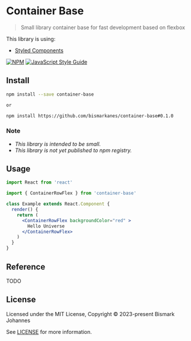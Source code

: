 # Container Base

> Small library container base for fast development based on flexbox

This library is using:
  * [Styled Components](https://styled-components.com/)

[![NPM](https://img.shields.io/npm/v/container-base.svg)](https://www.npmjs.com/package/container-base) [![JavaScript Style Guide](https://img.shields.io/badge/code_style-standard-brightgreen.svg)](https://standardjs.com)

## Install

```bash
npm install --save container-base

or

npm install https://github.com/bismarkanes/container-base#0.1.0
```

### Note
* *This library is intended to be small.*
* *This library is not yet published to npm registry.*
	

## Usage

```jsx
import React from 'react'

import { ContainerRowFlex } from 'container-base'

class Example extends React.Component {
  render() {
    return (
      <ContainerRowFlex backgroundColor="red" >
        Hello Universe
      </ContainerRowFlex>
    )
  }
}
```

## Reference
TODO

## License

Licensed under the MIT License, Copyright © 2023-present Bismark Johannes

See [LICENSE](./LICENSE) for more information.
